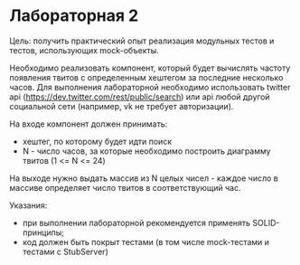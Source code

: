 # Лабораторная 2

Цель:
получить практический опыт реализация модульных тестов и тестов, использующих
mock-объекты.

Необходимо реализовать компонент, который будет вычислять частоту появления твитов с
определенным хештегом за последние несколько часов. Для выполнения лабораторной
необходимо использовать twitter api (https://dev.twitter.com/rest/public/search) или api любой
другой социальной сети (например, vk не требует авторизации).

На входе компонент должен принимать:
- хештег, по которому будет идти поиск
- N - число часов, за которые необходимо построить диаграмму твитов (1 <= N <= 24)

На выходе нужно выдать массив из N целых чисел - каждое число в массиве определяет число
твитов в соответствующий час.

Указания:
- при выполнении лабораторной рекомендуется применять SOLID-принципы;
- код должен быть покрыт тестами (в том числе mock-тестами и тестами с StubServer)
